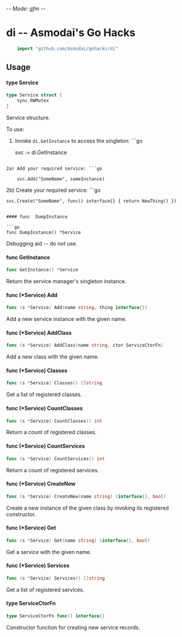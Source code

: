-*- Mode: gfm -*-

# di -- Asmodai's Go Hacks

```go
    import "github.com/Asmodai/gohacks/di"
```

## Usage

#### type Service

```go
type Service struct {
	sync.RWMutex
}
```

Service structure.

To use:

1) Invoke `di.GetInstance` to access the singleton: ```go

    svc := di.GetInstance

```

2a) Add your required service: ```go

    svc.Add("SomeName", someInstance)

```

2b) Create your required service: ```go

    svc.Create("SomeName", func() interface{} { return NewThing() })

```

#### func  DumpInstance

```go
func DumpInstance() *Service
```
Debugging aid -- do *not* use.

#### func  GetInstance

```go
func GetInstance() *Service
```
Return the service manager's singleton instance.

#### func (*Service) Add

```go
func (s *Service) Add(name string, thing interface{})
```
Add a new service instance with the given name.

#### func (*Service) AddClass

```go
func (s *Service) AddClass(name string, ctor ServiceCtorFn)
```
Add a new class with the given name.

#### func (*Service) Classes

```go
func (s *Service) Classes() []string
```
Get a list of registered classes.

#### func (*Service) CountClasses

```go
func (s *Service) CountClasses() int
```
Return a count of registered classes.

#### func (*Service) CountServices

```go
func (s *Service) CountServices() int
```
Return a count of registered services.

#### func (*Service) CreateNew

```go
func (s *Service) CreateNew(name string) (interface{}, bool)
```
Create a new instance of the given class by invoking its registered constructor.

#### func (*Service) Get

```go
func (s *Service) Get(name string) (interface{}, bool)
```
Get a service with the given name.

#### func (*Service) Services

```go
func (s *Service) Services() []string
```
Get a list of registered services.

#### type ServiceCtorFn

```go
type ServiceCtorFn func() interface{}
```

Constructor function for creating new service records.
